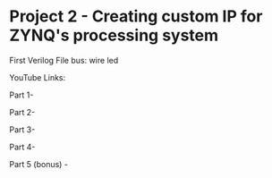 # Project 2 - Creating custom IP for ZYNQ's processing system
First Verilog File bus:
wire led

YouTube Links:

Part 1-

Part 2-

Part 3-

Part 4-

Part 5 (bonus) - 

